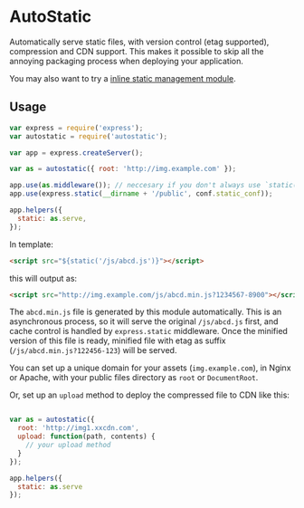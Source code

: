 # AutoStatic

Automatically serve static files, with version control (etag supported), compression and CDN support. This makes it possible to skip all the annoying packaging process when deploying your application.

You may also want to try a [inline static management module](https://github.com/ktmud/express-istatic).

## Usage

```javascript
var express = require('express');
var autostatic = require('autostatic');

var app = express.createServer();

var as = autostatic({ root: 'http://img.example.com' });

app.use(as.middleware()); // neccesary if you don't always use `static()` helper to insert file url
app.use(express.static(__dirname + '/public', conf.static_conf));

app.helpers({
  static: as.serve,
});
```
In template:

```html
<script src="${static('/js/abcd.js')}"></script>
```

this will output as:

```html
<script src="http://img.example.com/js/abcd.min.js?1234567-8900"></script>
```

The `abcd.min.js` file is generated by this module automatically. This is an asynchronous process, so it will
serve the original `/js/abcd.js` first, and cache control is handled by `express.static` middleware. Once the
minified version of this file is ready, minified file with etag as suffix (`/js/abcd.min.js?122456-123`) will
be served.

You can set up a unique domain for your assets (`img.example.com`), in Nginx or Apache,
with your public files directory as `root` or `DocumentRoot`.

Or, set up an `upload` method to deploy the compressed file to CDN like this:

```javascript

var as = autostatic({
  root: 'http://img1.xxcdn.com',
  upload: function(path, contents) {
    // your upload method
  }
});

app.helpers({
  static: as.serve
});
```
